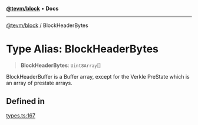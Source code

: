 [**@tevm/block**](../README.md) • **Docs**

***

[@tevm/block](../globals.md) / BlockHeaderBytes

# Type Alias: BlockHeaderBytes

> **BlockHeaderBytes**: `Uint8Array`[]

BlockHeaderBuffer is a Buffer array, except for the Verkle PreState which is an array of prestate arrays.

## Defined in

[types.ts:167](https://github.com/qbzzt/tevm-monorepo/blob/main/packages/block/src/types.ts#L167)
